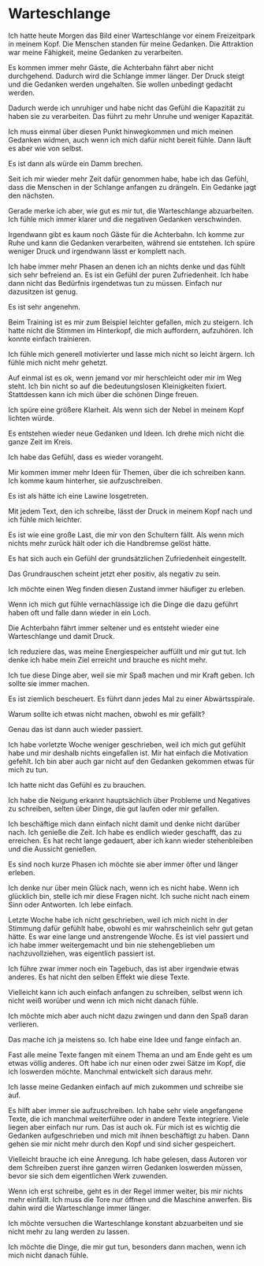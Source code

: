 # Warteschlange

Ich hatte heute Morgen das Bild einer Warteschlange vor einem Freizeitpark in meinem Kopf. Die Menschen standen für meine Gedanken. Die Attraktion war meine Fähigkeit, meine Gedanken zu verarbeiten.

Es kommen immer mehr Gäste, die Achterbahn fährt aber nicht durchgehend. Dadurch wird die Schlange immer länger. Der Druck steigt und die Gedanken werden ungehalten. Sie wollen unbedingt gedacht werden.

Dadurch werde ich unruhiger und habe nicht das Gefühl die Kapazität zu haben sie zu verarbeiten. Das führt zu mehr Unruhe und weniger Kapazität.

Ich muss einmal über diesen Punkt hinwegkommen und mich meinen Gedanken widmen, auch wenn ich mich dafür nicht bereit fühle. Dann läuft es aber wie von selbst.

Es ist dann als würde ein Damm brechen.

Seit ich mir wieder mehr Zeit dafür genommen habe, habe ich das Gefühl, dass die Menschen in der Schlange anfangen zu drängeln. Ein Gedanke jagt den nächsten.

Gerade merke ich aber, wie gut es mir tut, die Warteschlange abzuarbeiten. Ich fühle mich immer klarer und die negativen Gedanken verschwinden.

Irgendwann gibt es kaum noch Gäste für die Achterbahn. Ich komme zur Ruhe und kann die Gedanken verarbeiten, während sie entstehen. Ich spüre weniger Druck und irgendwann lässt er komplett nach.

Ich habe immer mehr Phasen an denen ich an nichts denke und das fühlt sich sehr befreiend an. Es ist ein Gefühl der puren Zufriedenheit. Ich habe dann nicht das Bedürfnis irgendetwas tun zu müssen. Einfach nur dazusitzen ist genug.

Es ist sehr angenehm.

Beim Training ist es mir zum Beispiel leichter gefallen, mich zu steigern. Ich hatte nicht die Stimmen im Hinterkopf, die mich auffordern, aufzuhören. Ich konnte einfach trainieren.

Ich fühle mich generell motivierter und lasse mich nicht so leicht ärgern. Ich fühle mich nicht mehr gehetzt. 

Auf einmal ist es ok, wenn jemand vor mir herschleicht oder mir im Weg steht. Ich bin nicht so auf die bedeutungslosen Kleinigkeiten fixiert. Stattdessen kann ich mich über die schönen Dinge freuen.

Ich spüre eine größere Klarheit. Als wenn sich der Nebel in meinem Kopf lichten würde.

Es entstehen wieder neue Gedanken und Ideen. Ich drehe mich nicht die ganze Zeit im Kreis.

Ich habe das Gefühl, dass es wieder vorangeht.

Mir kommen immer mehr Ideen für Themen, über die ich schreiben kann. Ich komme kaum hinterher, sie aufzuschreiben.

Es ist als hätte ich eine Lawine losgetreten.

Mit jedem Text, den ich schreibe, lässt der Druck in meinem Kopf nach und ich fühle mich leichter.

Es ist wie eine große Last, die mir von den Schultern fällt. Als wenn mich nichts mehr zurück hält oder ich die Handbremse gelöst hätte.

Es hat sich auch ein Gefühl der grundsätzlichen Zufriedenheit eingestellt.

Das Grundrauschen scheint jetzt eher positiv, als negativ zu sein.

Ich möchte einen Weg finden diesen Zustand immer häufiger zu erleben.

Wenn ich mich gut fühle vernachlässige ich die Dinge die dazu geführt haben oft und falle dann wieder in ein Loch.

Die Achterbahn fährt immer seltener und es entsteht wieder eine Warteschlange und damit Druck.

Ich reduziere das, was meine Energiespeicher auffüllt und mir gut tut. Ich denke ich habe mein Ziel erreicht und brauche es nicht mehr.

Ich tue diese Dinge aber, weil sie mir Spaß machen und mir Kraft geben. Ich sollte sie immer machen.

Es ist ziemlich bescheuert. Es führt dann jedes Mal zu einer Abwärtsspirale.

Warum sollte ich etwas nicht machen, obwohl es mir gefällt?

Genau das ist dann auch wieder passiert.

Ich habe vorletzte Woche weniger geschrieben, weil ich mich gut gefühlt habe und mir deshalb nichts eingefallen ist. Mir hat einfach die Motivation gefehlt. Ich bin aber auch gar nicht auf den Gedanken gekommen etwas für mich zu tun.

Ich hatte nicht das Gefühl es zu brauchen.

Ich habe die Neigung erkannt hauptsächlich über Probleme und Negatives zu schreiben, selten über Dinge, die gut laufen oder mir gefallen.

Ich beschäftige mich dann einfach nicht damit und denke nicht darüber nach. Ich genieße die Zeit. Ich habe es endlich wieder geschafft, das zu erreichen. Es hat recht lange gedauert, aber ich kann wieder stehenbleiben und die Aussicht genießen.

Es sind noch kurze Phasen ich möchte sie aber immer öfter und länger erleben.

Ich denke nur über mein Glück nach, wenn ich es nicht habe. Wenn ich glücklich bin, stelle ich mir diese Fragen nicht. Ich suche nicht nach einem Sinn oder Antworten. Ich lebe einfach.
 
Letzte Woche habe ich nicht geschrieben, weil ich mich nicht in der Stimmung dafür gefühlt habe, obwohl es mir wahrscheinlich sehr gut getan hätte. Es war eine lange und anstrengende Woche. Es ist viel passiert und ich habe immer weitergemacht und bin nie stehengeblieben um nachzuvollziehen, was eigentlich passiert ist.

Ich führe zwar immer noch ein Tagebuch, das ist aber irgendwie etwas anderes. Es hat nicht den selben Effekt wie diese Texte.

Vielleicht kann ich auch einfach anfangen zu schreiben, selbst wenn ich nicht weiß worüber und wenn ich mich nicht danach fühle.

Ich möchte mich aber auch nicht dazu zwingen und dann den Spaß daran verlieren.

Das mache ich ja meistens so. Ich habe eine Idee und fange einfach an.

Fast alle meine Texte fangen mit einem Thema an und am Ende geht es um etwas völlig anderes. Oft habe ich nur einen oder zwei Sätze im Kopf, die ich loswerden möchte. Manchmal entwickelt sich daraus mehr.

Ich lasse meine Gedanken einfach auf mich zukommen und schreibe sie auf.

Es hilft aber immer sie aufzuschreiben. Ich habe sehr viele angefangene Texte, die ich manchmal weiterführe oder in andere Texte integriere. Viele liegen aber einfach nur rum. Das ist auch ok. Für mich ist es wichtig die Gedanken aufgeschrieben und mich mit ihnen beschäftigt zu haben. Dann gehen sie mir nicht mehr durch den Kopf und sind sicher gespeichert.

Vielleicht brauche ich eine Anregung. Ich habe gelesen, dass Autoren vor dem Schreiben zuerst ihre ganzen wirren Gedanken loswerden müssen, bevor sie sich dem eigentlichen Werk zuwenden.

Wenn ich erst schreibe, geht es in der Regel immer weiter, bis mir nichts mehr einfällt. Ich muss die Tore nur öffnen und die Maschine anwerfen. Bis dahin wird die Warteschlange immer länger.

Ich möchte versuchen die Warteschlange konstant abzuarbeiten und sie nicht mehr zu lang werden zu lassen.

Ich möchte die Dinge, die mir gut tun, besonders dann machen, wenn ich mich nicht danach fühle.
